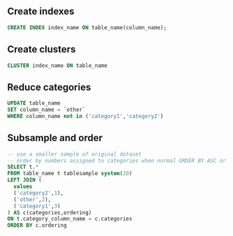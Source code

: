 ## Create indexes
```sql
CREATE INDEX index_name ON table_name(column_name);
```

## Create clusters
```sql
CLUSTER index_name ON table_name
```

## Reduce categories
```sql
UPDATE table_name
SET column_name = `other`
WHERE column_name not in ('category1','category2') 
```

## Subsample and order
```sql
-- use a smaller sample of original dataset
-- order by numbers assigned to categories when normal ORDER BY ASC or DESC doesn't give the order you need
SELECT t.* 
FROM table_name t tablesample system(20)
LEFT JOIN (
  values 
  ('category2',1),
  ('other',2),
  ('category1',3)
) AS c(categories,ordering)
ON t.category_column_name = c.categories
ORDER BY c.ordering
```
